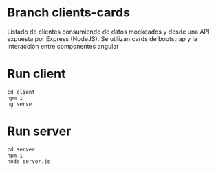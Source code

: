 # Branch clients-cards
Listado de clientes consumiendo de datos mockeados y desde una API expuesta por Express (NodeJS). Se utilizan cards de bootstrap y la interacción entre componentes angular

# Run client
    cd client
    npm i
    ng serve

# Run server
    cd server
    npm i
    node server.js
